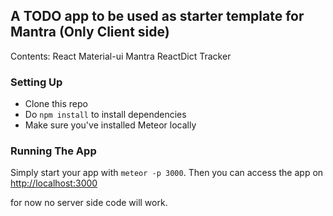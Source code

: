 ## A TODO app to be used as starter template for Mantra (Only Client side)

Contents:
	React
	Material-ui
	Mantra
	ReactDict
	Tracker
	
### Setting Up
* Clone this repo
* Do `npm install` to install dependencies
* Make sure you've installed Meteor locally

### Running The App

Simply start your app with `meteor -p 3000`. 
Then you can access the app on <http://localhost:3000>

for now no server side code will work.
